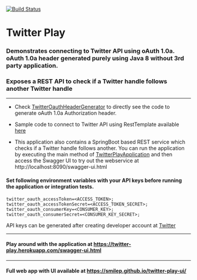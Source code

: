 [![Build Status](https://travis-ci.org/smilep/twitter-play.svg?branch=master)](https://travis-ci.org/smilep/twitter-play)

# Twitter Play

### Demonstrates connecting to Twitter API using oAuth 1.0a. oAuth 1.0a header generated purely using Java 8 without 3rd party application.
### Exposes a REST API to check if a Twitter handle follows another Twitter handle

<hr />

* Check [TwitterOauthHeaderGenerator](/src/main/java/com/smilep/twitter/helper/TwitterOauthHeaderGenerator.java) to directly see the code to generate oAuth 1.0a Authorization header.

* Sample code to connect to Twitter API using RestTemplate available [here](/src/main/java/com/smilep/twitter/service/impl/FollowersServiceImpl.java)

* This application also contains a SpringBoot based REST service which checks if a Twitter handle follows another. You can run the application by executing the main method of [TwitterPlayApplication](/src/main/java/com/smilep/twitter/TwitterPlayApplication.java) and then access the Swagger UI to try out the webservice at http://localhost:8090/swagger-ui.html

#### Set following environment variables with your API keys before running the application or integration tests.
```
twitter_oauth_accessToken=<ACCESS_TOKEN>;
twitter_oauth_accessTokenSecret=<ACCESS_TOKEN_SECRET>;
twitter_oauth_consumerKey=<CONSUMER_KEY>;
twitter_oauth_consumerSecret=<CONSUMER_KEY_SECRET>;
```
API keys can be generated after creating developer account at [Twitter](https://developer.twitter.com/)
<hr />

#### Play around with the application at https://twitter-play.herokuapp.com/swagger-ui.html

<hr />

#### Full web app with UI available at https://smilep.github.io/twitter-play-ui/
